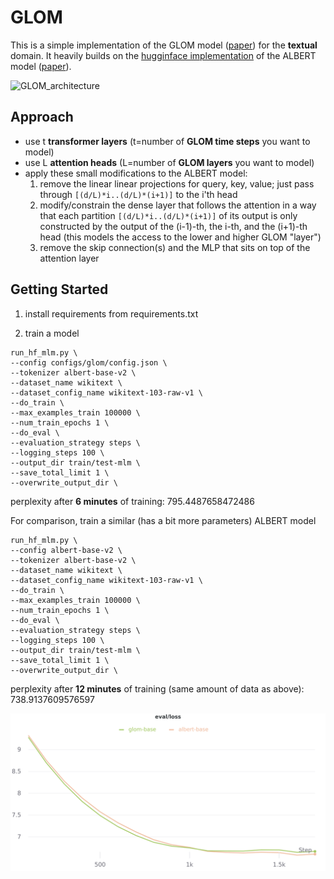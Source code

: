 # GLOM

This is a simple implementation of the GLOM model ([paper](https://arxiv.org/pdf/2102.12627.pdf)) for the **textual** domain. It heavily builds on the [hugginface implementation](https://github.com/huggingface/transformers/tree/master/src/transformers/models/albert) of the ALBERT model ([paper](https://arxiv.org/abs/1909.11942)).

![GLOM_architecture](GLOM_architecture.png)

## Approach
* use t **transformer layers** (t=number of **GLOM time steps** you want to model)
* use L **attention heads** (L=number of **GLOM layers** you want to model)
* apply these small modifications to the ALBERT model:
	1) remove the linear linear projections for query, key, value; just pass through `[(d/L)*i..(d/L)*(i+1)]` to the i'th head
	2) modify/constrain the dense layer that follows the attention in a way that each partition `[(d/L)*i..(d/L)*(i+1)]` of its output is only constructed by the output of the (i-1)-th, the i-th, and the (i+1)-th head (this models the access to the lower and higher GLOM "layer")
	3) remove the skip connection(s) and the MLP that sits on top of the attention layer


## Getting Started

1) install requirements from requirements.txt

2) train a model
```
run_hf_mlm.py \
--config configs/glom/config.json \
--tokenizer albert-base-v2 \
--dataset_name wikitext \
--dataset_config_name wikitext-103-raw-v1 \
--do_train \
--max_examples_train 100000 \
--num_train_epochs 1 \
--do_eval \
--evaluation_strategy steps \
--logging_steps 100 \
--output_dir train/test-mlm \
--save_total_limit 1 \
--overwrite_output_dir \
```
perplexity after **6 minutes** of training: 795.4487658472486

For comparison, train a similar (has a bit more parameters) ALBERT model 
```
run_hf_mlm.py \
--config albert-base-v2 \
--tokenizer albert-base-v2 \
--dataset_name wikitext \
--dataset_config_name wikitext-103-raw-v1 \
--do_train \
--max_examples_train 100000 \
--num_train_epochs 1 \
--do_eval \
--evaluation_strategy steps \
--logging_steps 100 \
--output_dir train/test-mlm \
--save_total_limit 1 \
--overwrite_output_dir \
```
perplexity after **12 minutes** of training (same amount of data as above): 738.9137609576597 

![glom_albert_comparison](images/WandB_2.3.2021_04-14-07.png)
